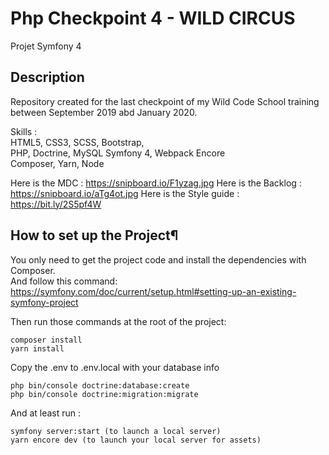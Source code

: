 # Php Checkpoint 4 - WILD CIRCUS

Projet Symfony 4

## Description

Repository created for the last checkpoint of my Wild Code School training between September 2019 abd January 2020.

Skills :  
HTML5, CSS3, SCSS, Bootstrap,  
PHP, Doctrine, MySQL
Symfony 4, Webpack Encore  
Composer, Yarn, Node  

Here is the MDC : https://snipboard.io/F1yzag.jpg
Here is the Backlog : https://snipboard.io/aTg4ot.jpg
Here is the Style guide : https://bit.ly/2S5pf4W

## How to set up the Project¶

You only need to get the project code and install the dependencies with Composer.  
And follow this command:
https://symfony.com/doc/current/setup.html#setting-up-an-existing-symfony-project  

Then run those commands at the root of the project:
```
composer install  
yarn install
```
Copy the .env to .env.local with your database info
```
php bin/console doctrine:database:create
php bin/console doctrine:migration:migrate
```
And at least run :
```
symfony server:start (to launch a local server)
yarn encore dev (to launch your local server for assets)  
```
